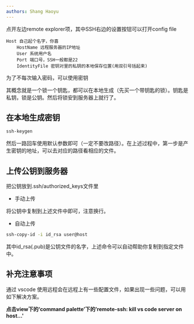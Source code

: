 ```yaml
---
authors: Shang Haoyu
---
```


点开左边remote explorer项，其中SSH右边的设置按钮可以打开config file

```SSH 
Host 自己起个名字，你喜
    HostName 远程服务器的IP地址
    User 系统用户名
    Port 端口号，SSH一般都是22
    IdentityFile 密钥对里的私钥的本地保存位置(用双引号括起来)

```

为了不每次输入密码，可以使用密钥

其概念就是一个锁一个钥匙，都可以在本地生成（先买一个带钥匙的锁）。钥匙是私钥，锁是公钥。然后将锁安到服务器上就行了。

## 在本地生成密钥

```cmd
ssh-keygen
```

然后一路回车使用默认参数即可（一定不要改路径）。在上述过程中，第一步是产生密钥的地址，可以去对应的路径看相应的文件。

## 上传公钥到服务器

把公钥放到.ssh/authorized_keys文件里

* 手动上传

将公钥中复制到上述文件中即可，注意换行。

* 自动上传

```cmd
ssh-copy-id -i id_rsa user@host
```

其中id_rsa(.pub)是公钥文件的名字，上述命令可以自动帮助你复制到指定文件中。

## 补充注意事项

通过 vscode 使用远程会在远程上有一些配置文件，如果出现一些问题，可以用如下解决方案。

**点击view下的‘command palette’下的’remote-ssh: kill vs code server on host…'**
